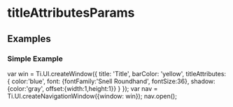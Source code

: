 # titleAttributesParams

<TypeHeader/>

## Examples

### Simple Example

var win = Ti.UI.createWindow({
    title: 'Title',
    barColor: 'yellow',
    titleAttributes:  {
        color:'blue',
        font: {fontFamily:'Snell Roundhand', fontSize:36},
        shadow:{color:'gray', offset:{width:1,height:1}}
    }
});
var nav = Ti.UI.createNavigationWindow({window: win});
nav.open();

<ApiDocs/>

